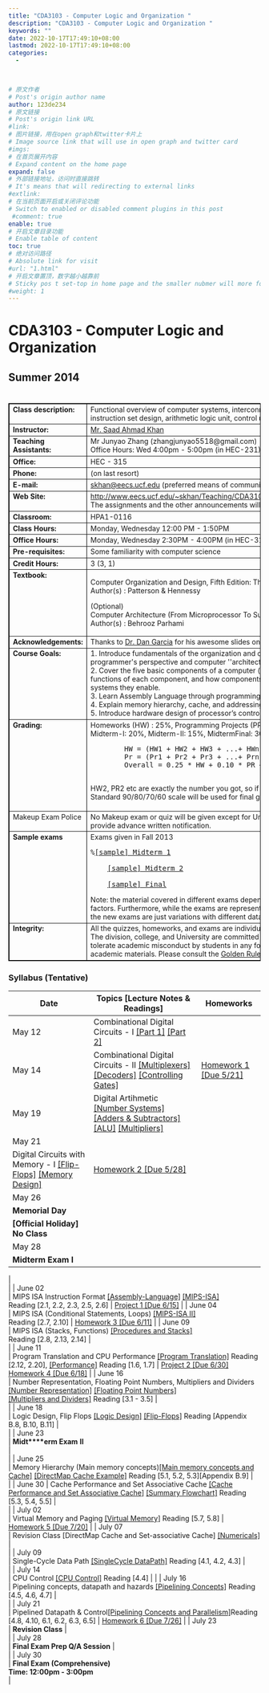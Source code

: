 ```yaml
---
title: "CDA3103 - Computer Logic and Organization "
description: "CDA3103 - Computer Logic and Organization "
keywords: ""
date: 2022-10-17T17:49:10+08:00
lastmod: 2022-10-17T17:49:10+08:00
categories:
  -

 

# 原文作者
# Post's origin author name
author: 123de234
# 原文链接
# Post's origin link URL
#link:
# 图片链接，用在open graph和twitter卡片上
# Image source link that will use in open graph and twitter card
#imgs:
# 在首页展开内容
# Expand content on the home page
expand: false
# 外部链接地址，访问时直接跳转
# It's means that will redirecting to external links
#extlink:
# 在当前页面开启或关闭评论功能
# Switch to enabled or disabled comment plugins in this post
 #comment: true
enable: true
# 开启文章目录功能
# Enable table of content
toc: true
# 绝对访问路径
# Absolute link for visit
#url: "1.html"
# 开启文章置顶，数字越小越靠前
# Sticky pos t set-top in home page and the smaller nubmer will more forward.
#weight: 1
---
```

# CDA3103 - Computer Logic and Organization

## Summer 2014

<h1>
<table width="100%" summary="maintable" border="1" cellspacing="0" style="border: thin solid black; font-size: 14px "> 
<tbody valign="top">
    <tr>
      <td>
        <b>Class description:</b>  
      </td>
      <td>
        Functional overview of computer systems, interconnection of basic 
	components, system performance measures, instruction set design, arithmetic logic unit, control 
	unit, memory system, pipelining, interrupts and input-output.
      </td>
    </tr>
    <tr>
      <td>
        <b>Instructor:</b>
      </td>
      <td>
        <a href="http://www.eecs.ucf.edu/~skhan/">Mr. Saad Ahmad Khan</a>
      </td>
    </tr>
    <tr>
      <td>
        <b>Teaching Assistants:</b>
      </td>
      <td>      
        Mr Junyao Zhang (zhangjunyao5518@gmail.com)<br>
	Office Hours: Wed 4:00pm - 5:00pm (in HEC-231)<br>
      </td>
    </tr>
    <tr>
      <td>
        <b>Office:</b>
      </td>
      <td>
        HEC - 315 
      </td>
    </tr>
    <tr>
      <td>
        <b>Phone:</b>
      </td>
      <td>
        (on last resort)
      </td>
    </tr>
    <tr>
      <td>
        <b>E-mail:</b>
      </td>
      <td>
        <a href="mailto:skhan@eecs.ucf.edu">skhan@eecs.ucf.edu</a>
        (preferred means of communication)
      </td>
    </tr>
    <tr>
      <td>
        <b>Web Site:</b>
      </td>
      <td>
        <a href="http://www.eecs.ucf.edu/~skhan/Teaching/CDA3103_Summer2014/index.html">http://www.eecs.ucf.edu/~skhan/Teaching/CDA3103_Summer2014/index.html</a>
        <br>
        The assignments and the other announcements will be posted on the 
        course web site 
      </td>
    </tr>
    <tr>
      <td>
        <b>Classroom:</b>
      </td>
      <td>
        HPA1-0116
      </td>
    </tr>
    <tr>
      <td>
        <b>Class Hours:</b>
      </td>
      <td>
      Monday, Wednesday 12:00 PM - 1:50PM
    </td></tr>
    <tr>
      <td>
        <b>Office Hours:</b>
      </td>
      <td>
        Monday, Wednesday 2:30PM - 4:00PM (in HEC-315)
      </td>
    </tr>
    <tr>
      <td>
        <b>Pre-requisites:</b>
      </td>
      <td>
        Some familiarity with computer science
      </td>
    </tr>
    <tr>
      <td><strong>Credit Hours:</strong></td>
      <td>3 (3, 1)</td>
    </tr>
    <tr>
      <td>
        <b>Textbook:</b>
      </td>
      <td>
        <p>Computer Organization and Design, Fifth Edition: The Hardware/Software Interface<br>
          Author(s) : Patterson & Hennessy      </p>
        <p>(Optional)<br>
          Computer Architecture (From Microprocessor To Supercomputers)<br>
          Author(s) : Behrooz Parhami
          </p>
      <p></p></td>
    </tr>
    <tr>
      <td>
        <b>Acknowledgements:</b>
      </td>
      <td>
        Thanks to <a href="http://www.cs.berkeley.edu/~ddgarcia/">Dr. Dan Garcia</a> for his awesome slides on Computer Organization and Design.
</td>
    </tr>
    <tr>
      <td><strong>Course Goals:</strong></td>
      <td>        1. Introduce fundamentals of the organization and design of computers from both the computer <br>
        programmer's perspective and computer ''architect's'' perspective. <br>
        2. Cover the five basic components of a computer (input, output, memory, datapath, and control), <br>
        functions of each component, and how components interact with each other and with the software <br>
        systems they enable. <br>
        3. Learn Assembly Language through programming projects. <br>
        4. Explain memory hierarchy, cache, and addressing schemes. <br>
      5. Introduce hardware design of processor&rsquo;s control and datapath, including pipelining concepts.</td>
    </tr>
    <tr>
      <td>
        <b>Grading:</b>
      </td>
      <td>
        Homeworks (HW) : 25%, Programming Projects (PR) : 10%<br>
        Midterm-I: 20%, Midterm-II: 15%, MidtermFinal: 30%. Grading formula: 
        <br>
        <pre>        HW = (HW1 + HW2 + HW3 + ...+ HWn) / n
        Pr = (Pr1 + Pr2 + Pr3 + ...+ Prn) / n
        Overall = 0.25 * HW + 0.10 * PR + 0.2 * Midterm1 + 0.15 * Midterm2 + 0.30 * Final
        </pre>
        HW2, PR2 etc are exactly the number you got, so if you got 112, that is
        what you put in.<br>
        Standard 90/80/70/60 scale will be used for final grades (curved if 
        necessary).<br>
        <br>
      </td>
    </tr>
    <tr>
      <td>Makeup Exam Police</td>
      <td>No Makeup exam or quiz will be given except for University pre-approved functions or activities. Student must provide advance written notification.</td>
    </tr>
  <tr>
 <td>
    <b>Sample exams</b>    
    </td>
    <td>
    Exams given in Fall 2013<br>
    <pre>%<a class="slides" href="http://www.cs.ucf.edu/~lboloni/Teaching/COP4600_Spring2014/exams/Midterm1.docx">[sample] Midterm 1</a><br>
    <a class="slides" href="http://www.cs.ucf.edu/~lboloni/Teaching/COP4600_Spring2014/exams/Midterm2.docx">[sample] Midterm 2</a><br>
    <a class="slides" href="http://www.cs.ucf.edu/~lboloni/Teaching/COP4600_Spring2014/exams/Final.docx">[sample] Final</a><br></pre>
    Note: the material covered in different exams depends due to different calendar positions
    of the exam and other factors. Furthermore, while the exams are representative of the style
    of the problems, you should not expect that the new exams are just variations with different 
    data.
    </td> 
    </tr>
    <tr>
      <td>
        <b>Integrity:</b>
      </td>
      <td>
        All the quizzes, homeworks, and exams are individual work.<br> 
        The division, college, and University are committed to honesty and 
        integrity in all academic matters.  We do not tolerate academic misconduct 
        by students in any form, including cheating, plagiarism and commercial use of 
        academic materials. Please consult the <a href="http://goldenrule.sdes.ucf.edu/">Golden Rule Handbook</a> 
        for the procedures which will be applied.  
        <br>
      </td>
    </tr>
  </tbody>
</table>


### Syllabus \(Tentative\)

| Date  | Topics \[Lecture Notes \& Readings\] | Homeworks  
| --- | --- | --- |
| May 12  | Combinational Digital Circuits - I [\[Part 1\]](http://www.cs.ucf.edu/~skhan/Teaching/CDA3103_Summer2014/slides/Lecture1/Part_1.pptx) [\[Part 2\]](http://www.cs.ucf.edu/~skhan/Teaching/CDA3103_Summer2014/slides/Lecture1/Part_2.pptx) |   
| May 14  | Combinational Digital Circuits - II [\[Multiplexers\]](http://www.cs.ucf.edu/~skhan/Teaching/CDA3103_Summer2014/slides/Lecture2/Multiplexers.pptx) [\[Decoders\]](http://www.cs.ucf.edu/~skhan/Teaching/CDA3103_Summer2014/slides/Lecture2/Decoders.pptx) [\[Controlling Gates\]](http://www.cs.ucf.edu/~skhan/Teaching/CDA3103_Summer2014/slides/Lecture2/ControllingGates.pptx) | [Homework 1 \[Due 5/21\]](http://www.eecs.ucf.edu/~skhan/Teaching/CDA3103_Summer2014/slides/Homework1.pptx) |
| May 19  | Digital Artihmetic [\[Number Systems\]](http://www.cs.ucf.edu/~skhan/Teaching/CDA3103_Summer2014/slides/Lecture3/Number_Systems.pptx) [\[Adders \& Subtractors\]](http://www.cs.ucf.edu/~skhan/Teaching/CDA3103_Summer2014/slides/Lecture3/Adders_Subtractors.pptx) [\[ALU\]](http://www.cs.ucf.edu/~skhan/Teaching/CDA3103_Summer2014/slides/Lecture3/ALU.pptx) [\[Multipliers\]](http://www.cs.ucf.edu/~skhan/Teaching/CDA3103_Summer2014/slides/Lecture3/Multipliers.pptx) |   
| May 21  
 | Digital Circuits with Memory - I [](http://www.cs.ucf.edu/~skhan/Teaching/CDA3103_Summer2014/slides/Lecture4/Shifter_Schulte.pdf)[\[Flip-Flops\]](http://www.cs.ucf.edu/~skhan/Teaching/CDA3103_Summer2014/slides/Lecture4/FlipFlops.pptx) [\[Memory Design\]](<http://www.cs.ucf.edu/~skhan/Teaching/CDA3103_Summer2014/slides/Lecture4/Register File.pptx>) | [Homework 2 \[Due 5/28\]](http://www.eecs.ucf.edu/~skhan/Teaching/CDA3103_Summer2014/slides/Homework2.pptx) |
| May 26  
 | **Memorial Day**  
 | **\[Official Holiday\] No Class** |
| May 28  
 | **Midterm Exam I**  
 |   
 |
| June 02  
 | MIPS ISA Instruction Format [\[Assembly-Language\]](http://www.cs.ucf.edu/~skhan/Teaching/CDA3103_Summer2014/slides/Lecture5/Assembly_Language.pdf) [\[MIPS-ISA\]](<http://www.cs.ucf.edu/~skhan/Teaching/CDA3103_Summer2014/slides/Lecture5/MIPS-ISA Format.pdf>)  
Reading \[2.1, 2.2, 2.3, 2.5, 2.6\] | [Project 1 \[Due 6/15\]](http://www.eecs.ucf.edu/~skhan/Teaching/CDA3103_Summer2014/projects/Project1.pdf) |
| June 04  
 | MIPS ISA \(Conditional Statements, Loops\) [\[MIPS-ISA II\]](<http://www.cs.ucf.edu/~skhan/Teaching/CDA3103_Summer2014/slides/Lecture6/MIPS-ISA Format II.pdf>)  
Reading \[2.7, 2.10\] | [Homework 3 \[Due 6/11\]](http://www.cs.ucf.edu/~skhan/Teaching/CDA3103_Summer2014/slides/Homework3.pdf) |
| June 09  
 | MIPS ISA \(Stacks, Functions\) [\[Procedures and Stacks\]](http://www.cs.ucf.edu/~skhan/Teaching/CDA3103_Summer2014/slides/Lecture7/Procedures.pdf)  
Reading \[2.8, 2.13, 2.14\] |   
 |
| June 11  
 | Program Translation and CPU Performance [\[Program Translation\]](http://www.cs.ucf.edu/~skhan/Teaching/CDA3103_Summer2014/slides/Lecture8/ProgramTranslation.pdf) Reading \[2.12, 2.20\], [\[Performance\]](http://www.cs.ucf.edu/~skhan/Teaching/CDA3103_Summer2014/slides/Lecture8/Performance.pdf) Reading \[1.6, 1.7\] | [Project 2 \[Due 6/30\]](http://www.eecs.ucf.edu/~skhan/Teaching/CDA3103_Summer2014/projects/Project2.pdf)  
[Homework 4 \[Due 6/18\]](http://www.eecs.ucf.edu/~skhan/Teaching/CDA3103_Summer2014/slides/Homework4.pdf) |
| June 16  
 | Number Representation, Floating Point Numbers, Multipliers and Dividers [\[Number Representation\]](http://www.cs.ucf.edu/~skhan/Teaching/CDA3103_Summer2014/slides/Lecture9/NumberRepresentation.pdf) [\[Floating Point Numbers\]](http://www.cs.ucf.edu/~skhan/Teaching/CDA3103_Summer2014/slides/Lecture9/FloatingPoint.pdf)  
[\[Multipliers and Dividers\]](http://www.cs.ucf.edu/~skhan/Teaching/CDA3103_Summer2014/slides/Lecture9/Chapter_03.pdf) Reading \[3.1 - 3.5\] |   
 |
| June 18  
 | Logic Design, Flip Flops [\[Logic Design\]](http://www.cs.ucf.edu/~skhan/Teaching/CDA3103_Summer2014/slides/Lecture10/LogicDesign.pdf) [\[Flip-Flops\]](http://www.cs.ucf.edu/~skhan/Teaching/CDA3103_Summer2014/slides/Lecture10/FlipFlops.pdf) Reading \[Appendix B.8, B.10, B.11\] |   
 |
| June 23  
 | **Midt****erm Exam** **II**  
 |   
 |
| June 25  
 | Memory Hierarchy \(Main memory concepts\)[\[Main memory concepts and Cache\]](http://www.cs.ucf.edu/~skhan/Teaching/CDA3103_Summer2014/slides/Lecture11/DirectMapCache.pdf) [\[DirectMap Cache Example\]](http://www.cs.ucf.edu/~skhan/Teaching/CDA3103_Summer2014/slides/Lecture11/DirectMap_Example.pdf) Reading \[5.1, 5.2, 5.3\]\[Appendix B.9\] |   
 |
| June 30 | Cache Performance and Set Associative Cache [\[Cache Performance and Set Associative Cache\]](http://www.cs.ucf.edu/~skhan/Teaching/CDA3103_Summer2014/slides/Lecture12/cache_performance.pdf) [\[Summary Flowchart\]](http://www.cs.ucf.edu/~skhan/Teaching/CDA3103_Summer2014/slides/Lecture12/caches_flowchart.pdf) Reading \[5.3, 5.4, 5.5\] |   
 |
| July 02  
 | Virtual Memory and Paging [\[Virtual Memory\]](http://www.cs.ucf.edu/~skhan/Teaching/CDA3103_Summer2014/slides/Lecture13/VirtualMemory.pdf) Reading \[5.7, 5.8\] | [Homework 5 \[Due 7/20\]](http://www.eecs.ucf.edu/~skhan/Teaching/CDA3103_Summer2014/index.html) |
| July 07  
 | Revision Class \[DirectMap Cache and Set-associative Cache\] [\[Numericals\]](http://www.cs.ucf.edu/~skhan/Teaching/CDA3103_Summer2014/slides/Lecture14/Numericals_cache.pdf) |   
 |
| July 09  
 | Single-Cycle Data Path [\[SingleCycle DataPath\]](http://www.cs.ucf.edu/~skhan/Teaching/CDA3103_Summer2014/slides/Lecture15/SingleCycle.pdf) Reading \[4.1, 4.2, 4.3\] |   
 |
| July 14  
 | CPU Control [\[CPU Control\]](http://www.cs.ucf.edu/~skhan/Teaching/CDA3103_Summer2014/slides/Lecture16/CPUControl.pdf) Reading \[4.4\] |  |
| July 16  
 | Pipelining concepts, datapath and hazards [\[Pipelining Concepts\]](http://www.cs.ucf.edu/~skhan/Teaching/CDA3103_Summer2014/slides/Lecture17/Pipelining.pdf) Reading \[4.5, 4.6, 4.7\] |   
 |
| July 21  
 | Pipelined Datapath \& Control[\[Pipelining Concepts and Parallelism\]](http://www.cs.ucf.edu/~skhan/Teaching/CDA3103_Summer2014/slides/Lecture18/Parallelism.pdf)Reading \[4.8, 4.10, 6.1, 6.2, 6.3, 6.5\] | [Homework 6 \[Due 7/26\]](http://www.eecs.ucf.edu/~skhan/Teaching/CDA3103_Summer2014/slides/Homework6.pdf) |
| July 23  
 | **Revision Class** |   
 |
| July 28  
 | **Final Exam Prep Q/A Session** |   
 |
| July 30  
 | **Final Exam \(Comprehensive\)**  
**Time: 12:00pm - 3:00pm**  
 |<!--      --></h1>